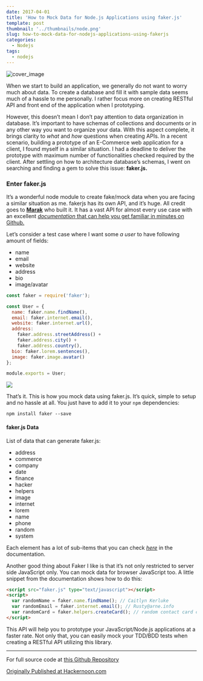 ```yaml
---
date: 2017-04-01
title: 'How to Mock Data for Node.js Applications using faker.js'
template: post
thumbnail: '../thumbnails/node.png'
slug: how-to-mock-data-for-nodejs-applications-using-fakerjs
categories:
  - Nodejs
tags:
  - nodejs
---
```


![cover_image](https://hackernoon.com/hn-images/1*ENk6O_-iQYdMlnrM4w82kw.jpeg)

When we start to build an application, we generally do not want to worry much about data. To create a database and fill it with sample data seems much of a hassle to me personally. I rather focus more on creating RESTful API and front end of the application when I prototyping.

However, this doesn’t mean I don’t pay attention to data organization in database. It’s important to have schemas of collections and documents or in any other way you want to organize your data. With this aspect complete, it brings clarity to _what_ and _how_ questions when creating APIs. In a recent scenario, building a prototype of an E-Commerce web application for a client, I found myself in a similar situation. I had a deadline to deliver the prototype with maximum number of functionalities checked required by the client. After settling on how to architecture database’s schemas, I went on searching​ and finding a gem to solve this issue: **faker.js.**

### Enter faker.js

It’s a wonderful node module to create fake/mock data when you are facing a similar situation as me. fakerjs has its own API, and it’s huge. All credit goes to [**Marak**](https://twitter.com/marak) who built it. It has a vast API for almost every use case with an excellent [_documentation_ that can help you get familiar in minutes on Github.](https://github.com/marak/Faker.js/)

Let’s consider a test case where I want some _a user_ to have following amount of fields:

- name
- email
- website
- address
- bio
- image/avatar

```js
const faker = require('faker');

const User = {
  name: faker.name.findName(),
  email: faker.internet.email(),
  website: faker.internet.url(),
  address:
    faker.address.streetAddress() +
    faker.address.city() +
    faker.address.country(),
  bio: faker.lorem.sentences(),
  image: faker.image.avatar()
};

module.exports = User;
```

![](https://cdn-images-1.medium.com/max/1200/1*t8BjRlFjuUnbf0iXl-FZCQ.png)

That’s it. This is how you mock data using faker.js. It’s quick, simple to setup and no hassle at all. You just have to add it to your `npm` dependencies:

```shell
npm install faker --save
```

#### faker.js Data

List of data that can generate faker.js:

- address
- commerce
- company
- date
- finance
- hacker
- helpers
- image
- internet
- lorem
- name
- phone
- random
- system

Each element has a lot of sub-items that you can check [_here_](https://github.com/Marak/faker.js) in the documentation.

Another good thing about Faker I like is that it’s not only restricted to server side JavaScript only. You can mock data for browser JavaScript too. A little snippet from the documentation shows how to do this:

```html
<script src="faker.js" type="text/javascript"></script>
<script>
  var randomName = faker.name.findName(); // Caitlyn Kerluke
  var randomEmail = faker.internet.email(); // Rusty@arne.info
  var randomCard = faker.helpers.createCard(); // random contact card containing many properties
</script>
```

This API will help you to prototype your JavaScript/Node.js applications at a faster rate. Not only that, you can easily mock your TDD/BDD tests when creating a RESTful API utilizing this library.

---

For full source code at [this Github Repository](https://github.com/amandeepmittal/fakerjs)

[Originally Published at Hackernoon.com](https://hackernoon.com/how-to-mock-data-for-node-js-applications-using-faker-js-b1f4c0e78102)
